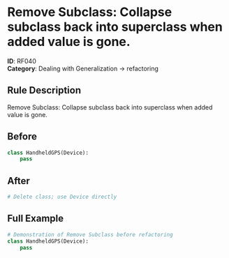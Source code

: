# Remove Subclass: Collapse subclass back into superclass when added value is gone.

**ID**: RF040  
**Category**: Dealing with Generalization → refactoring

## Rule Description
Remove Subclass: Collapse subclass back into superclass when added value is gone.

## Before
```python
class HandheldGPS(Device):
    pass
```

## After  
```python
# Delete class; use Device directly
```

## Full Example
```python
# Demonstration of Remove Subclass before refactoring
class HandheldGPS(Device):
    pass
```
